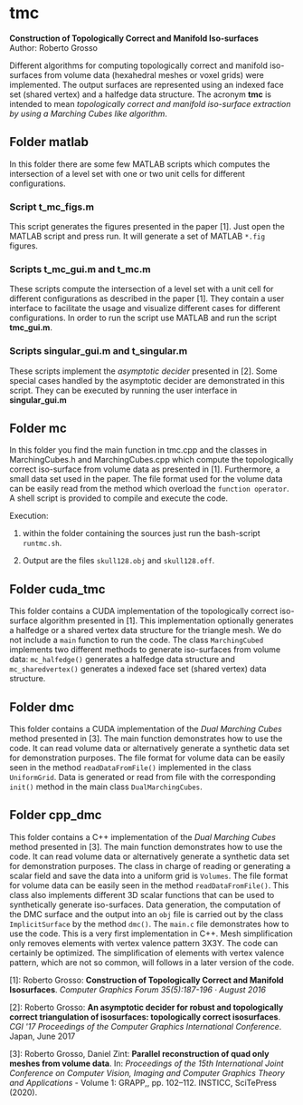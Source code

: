 # tmc

**Construction of Topologically Correct and Manifold Iso-surfaces** \
Author: Roberto Grosso

Different algorithms for computing topologically correct and manifold iso-surfaces from volume data (hexahedral meshes or voxel grids) were implemented. The output surfaces are represented using an indexed face set (shared vertex) and a halfedge data structure. The acronym **tmc** is intended to mean *topologically correct and manifold iso-surface extraction by using a Marching Cubes like algorithm*.

## Folder matlab

In this folder there are some few MATLAB scripts which computes the intersection of a level set with one or two unit cells for different configurations.

### Script t_mc_figs.m

This script generates the figures presented in the paper [1]. Just open the MATLAB script and press run. It will generate a set of  MATLAB `*.fig` figures.

### Scripts t_mc_gui.m and t_mc.m

These scripts compute the intersection of a level set with a unit cell for different configurations as described in the paper [1]. They contain a user interface to facilitate the usage and visualize different cases for different configurations. In order to run the script use MATLAB and run the script **tmc_gui.m**.

### Scripts singular_gui.m and t_singular.m

These scripts implement the *asymptotic decider* presented in [2]. Some special cases handled by the asymptotic decider are demonstrated in this script. They can be executed by running the user interface in **singular_gui.m**

## Folder mc

In this folder you find the main function in tmc.cpp and the classes in MarchingCubes.h and MarchingCubes.cpp which compute the topologically correct iso-surface from volume data as presented in [1]. Furthermore, a small data set used in the paper. The file format used for the volume data can be easily read from the method which overload the `function operator`. A shell script is provided to compile and execute the code.

Execution:  

1) within the folder containing the sources just run the bash-script `runtmc.sh`.

2) Output are the files `skull128.obj` and `skull128.off`.

## Folder cuda_tmc

This folder contains a CUDA implementation of the topologically correct iso-surface algorithm presented in [1]. This implementation optionally generates a halfedge or a shared vertex data structure for the triangle mesh. We do not include a `main` function to run the code. The class `MarchingCubed` implements two different methods to generate iso-surfaces from volume data: `mc_halfedge()` generates a halfedge data structure and `mc_sharedvertex()` generates a indexed face set (shared vertex) data structure.

## Folder dmc

This folder contains a CUDA implementation of the *Dual Marching Cubes* method presented in [3]. The main function demonstrates how to use the code. It can read volume data or alternatively generate a synthetic data set for demonstration purposes. The file format for volume data can be easily seen in the method `readDataFromFile()` implemented in the class `UniformGrid`. Data is generated or read from file with the corresponding `init()` method in the main class `DualMarchingCubes`.

## Folder cpp_dmc

This folder contains a C++ implementation of the *Dual Marching Cubes* method presented in [3]. The main function demonstrates how to use the code. It can read volume data or alternatively generate a synthetic data set for demonstration purposes. The class in charge of reading or generating a scalar field and save the data into a uniform grid is `Volumes`. The file format for volume data can be easily seen in the method `readDataFromFile()`. This class also implements different 3D scalar functions that can be used to synthetically generate iso-surfaces. Data generation, the computation of the DMC surface and the output into an `obj` file is carried out by the class `ImplicitSurface` by the method `dmc()`. The `main.c` file demonstrates how to use the code. This is a very first implementation in C++. Mesh simplification only removes elements with vertex valence pattern 3X3Y. The code can certainly be optimized. The simplification of elements with vertex valence pattern, which are not so common, will follows in a later version of the code.

[1]: Roberto Grosso: **Construction of Topologically Correct and Manifold Isosurfaces**. *Computer Graphics Forum 35(5):187-196 · August 2016*

[2]: Roberto Grosso: **An asymptotic decider for robust and topologically correct triangulation of isosurfaces: topologically correct isosurfaces**. *CGI '17 Proceedings of the Computer Graphics International Conference*. Japan, June 2017

[3]: Roberto Grosso, Daniel Zint: **Parallel reconstruction of quad only meshes
from volume data**. In: *Proceedings of the 15th International Joint
Conference on Computer Vision, Imaging and Computer Graphics
Theory and Applications* - Volume 1: GRAPP,, pp. 102–112.
INSTICC, SciTePress (2020).
